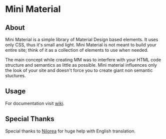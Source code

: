 # Mini Material

## About
Mini Material is a simple library of Material Design based elements. It uses only CSS, thus it's small and light. Mini Material is not meant to build your entire site; think of it as a collection of elements to use when needed.

The main concept while creating MM was to interfere with your HTML code structure and semantics as little as possible. Mini material influences only the look of your site and doesn't force you to create giant non semantic stuctures.

## Usage
For documentation visit [wiki](https://github.com/sajran/mini-material/wiki).

## Special Thanks
Special thanks to [Nilorea](https://www.facebook.com/niloreaart) for huge help with English translation.
